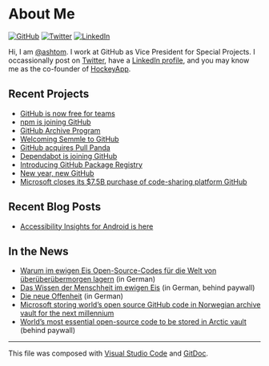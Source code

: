 # About Me

[![GitHub](https://img.shields.io/badge/GitHub-%40ashtom-239a3b.svg)](https://github.com/ashtom)
[![Twitter](https://img.shields.io/badge/Twitter-%40ashtom-58a1f2.svg)](https://twitter.com/ashtom)
[![LinkedIn](https://img.shields.io/badge/Linked-in-0c66c3.svg)](https://www.linkedin.com/in/thomas-dohmke-24855b10/)

Hi, I am [@ashtom](https://github.com/ashtom). I work at GitHub as Vice President for Special Projects. I occassionally post on [Twitter](http://twitter.com/ashtom), have a [LinkedIn profile](https://www.linkedin.com/in/thomas-dohmke-24855b10/), and you may know me as the co-founder of [HockeyApp](https://techcrunch.com/2014/12/11/microsoft-buys-hockeyapp-to-add-developer-tools-to-its-mobile-effort/).

## Recent Projects

* [GitHub is now free for teams](https://github.blog/2020-04-14-github-is-now-free-for-teams/)
* [npm is joining GitHub](https://github.blog/2020-03-16-npm-is-joining-github/)
* [GitHub Archive Program](https://archiveprogram.github.com)
* [Welcoming Semmle to GitHub](https://github.blog/2019-09-18-github-welcomes-semmle/)
* [GitHub acquires Pull Panda](https://github.blog/2019-06-17-github-acquires-pull-panda/)
* [Dependabot is joining GitHub](https://dependabot.com/blog/hello-github/)
* [Introducing GitHub Package Registry](https://github.blog/2019-05-10-introducing-github-package-registry/)
* [New year, new GitHub](https://github.blog/2019-01-07-new-year-new-github/)
* [Microsoft closes its $7.5B purchase of code-sharing platform GitHub](https://techcrunch.com/2018/10/26/microsoft-closes-its-7-5b-purchase-of-code-sharing-platform-github/)

## Recent Blog Posts

* [Accessibility Insights for Android is here](https://cloudblogs.microsoft.com/opensource/2020/03/10/accessibility-insights-android-now-available/)

## In the News

* [Warum im ewigen Eis Open-Source-Codes für die Welt von überüberübermorgen lagern](https://www.business-punk.com/2020/07/warum-im-ewigen-eis-open-source-codes-fuer-die-welt-von-ueberueberuebermorgen-lagern/) (in German)
* [Das Wissen der Menschheit im ewigen Eis](https://fazarchiv.faz.net/document/FAZ__FD1202006156021455?offset=&all=) (in German, behind paywall)
* [Die neue Offenheit](https://www.sueddeutsche.de/wirtschaft/open-source-die-neue-offenheit-1.4918292) (in German)
* [Microsoft storing world’s open source GitHub code in Norwegian archive vault for the next millennium](https://www.news.com.au/technology/science/archaeology/microsoft-storing-worlds-open-source-github-code-in-norwegian-archive-vault-for-the-next-millennium/news-story/14eaaf98ac382ca491468e715327c1c3)
* [World’s most essential open-source code to be stored in Arctic vault](https://www.newscientist.com/article/2238586-worlds-most-essential-open-source-code-to-be-stored-in-arctic-vault/#ixzz6IM38PUxF) (behind paywall)

---

This file was composed with [Visual Studio Code](https://github.com/microsoft/vscode) and [GitDoc](http://aka.ms/gitdoc).

